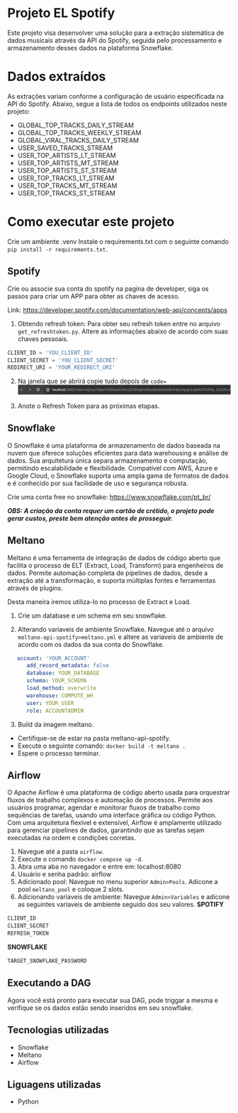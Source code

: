# Projeto EL Spotify

Este projeto visa desenvolver uma solução para a extração sistemática de dados musicais através da API do Spotify, seguida pelo processamento e armazenamento desses dados na plataforma Snowflake. 

# Dados extraídos

As extrações variam conforme a configuração de usuário especificada na API do Spotify. Abaixo, segue a lista de todos os endpoints utilizados neste projeto:

* GLOBAL_TOP_TRACKS_DAILY_STREAM
* GLOBAL_TOP_TRACKS_WEEKLY_STREAM
* GLOBAL_VIRAL_TRACKS_DAILY_STREAM
* USER_SAVED_TRACKS_STREAM
* USER_TOP_ARTISTS_LT_STREAM
* USER_TOP_ARTISTS_MT_STREAM
* USER_TOP_ARTISTS_ST_STREAM
* USER_TOP_TRACKS_LT_STREAM
* USER_TOP_TRACKS_MT_STREAM
* USER_TOP_TRACKS_ST_STREAM

# Como executar este projeto

Crie um ambiente .venv
Instale o requirements.txt com o seguinte comando ```pip install -r requirements.txt```.

## Spotify 

Crie ou associe sua conta do spotify na pagina de developer, siga os passos para criar um APP para obter as chaves de acesso.

Link: https://developer.spotify.com/documentation/web-api/concepts/apps

1. Obtendo refresh token:
Para obter seu refresh token entre no arquivo ```get_refreshtoken.py```. Altere as informações abaixo de acordo com suas chaves pessoais. 
```python
CLIENT_ID = 'YOU_CLIENT_ID'
CLIENT_SECRET = 'YOU_CLIENT_SECRET'
REDIRECT_URI = 'YOUR_REDIRECT_URI'
```
2. Na janela que se abrirá copie tudo depois de ```code=```
![alt text](barranavegacao.png)

3. Anote o Refresh Token para as próximas etapas.

## Snowflake

O Snowflake é uma plataforma de armazenamento de dados baseada na nuvem que oferece soluções eficientes para data warehousing e análise de dados. Sua arquitetura única separa armazenamento e computação, permitindo escalabilidade e flexibilidade. Compatível com AWS, Azure e Google Cloud, o Snowflake suporta uma ampla gama de formatos de dados e é conhecido por sua facilidade de uso e segurança robusta.

Crie uma conta free no snowflake: https://www.snowflake.com/pt_br/

***OBS: A criação da conta requer um cartão de crétido, o projeto pode gerar custos, preste bem atenção antes de prosseguir.***

## Meltano

Meltano é uma ferramenta de integração de dados de código aberto que facilita o processo de ELT (Extract, Load, Transform) para engenheiros de dados. Permite automação completa de pipelines de dados, desde a extração até a transformação, e suporta múltiplas fontes e ferramentas através de plugins.

Desta maneira iremos utiliza-lo no processo de Extract e Load.
1. Crie um database e um schema em seu snowflake.

2. Alterando variaveis de ambiente Snowflake. Navegue até o arquivo ```meltano-api-spotify>meltano.yml``` e altere as variaveis de ambiente de acordo com os dados da sua conta do Snowflake. 

```yml
   account: 'YOUR_ACCOUNT'
      add_record_metadata: false
      database: YOUR_DATABASE
      schema: YOUR_SCHEMA
      load_method: overwrite
      warehouse: COMPUTE_WH
      user: YOUR_USER
      role: ACCOUNTADMIN
```

3. Build da imagem meltano.
* Certifique-se de estar na pasta meltano-api-spotify.
* Execute o seguinte comando: ```docker build -t meltano . ```
* Espere o processo terminar.

## Airflow

O Apache Airflow é uma plataforma de código aberto usada para orquestrar fluxos de trabalho complexos e automação de processos. Permite aos usuários programar, agendar e monitorar fluxos de trabalho como sequências de tarefas, usando uma interface gráfica ou código Python. Com uma arquitetura flexível e extensível, Airflow é amplamente utilizado para gerenciar pipelines de dados, garantindo que as tarefas sejam executadas na ordem e condições corretas.

1. Navegue até a pasta `airflow`.
2. Execute o comando `docker compose up -d`.
3. Abra uma aba no navegador e entre em: localhost:8080
4. Usuário e senha padrão: airflow
5. Adicionado pool: Navegue no menu superior `Admin>Pools`. Adicone a pool `meltano_pool` e coloque 2 slots.
6. Adicionando variaveis de ambiente: Navegue `Admin>Variables` e adicone as seguintes variaveis de ambiente seguido dos seu valores.
**SPOTIFY**

```python
CLIENT_ID
CLIENT_SECRET
REFRESH_TOKEN
```
**SNOWFLAKE**

```python
TARGET_SNOWFLAKE_PASSWORD
```	

## Executando a DAG

Agora você está pronto para executar sua DAG, pode triggar a mesma e verifique se os dados estão sendo inseridos em seu snowflake.

## Tecnologias utilizadas

* Snowflake
* Meltano
* Airflow

## Liguagens utilizadas
* Python
